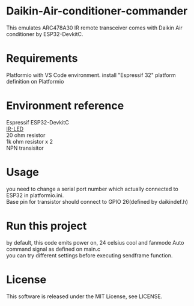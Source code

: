 # Daikin-Air-conditioner-commander

This emulates ARC478A30 IR remote transceiver comes with Daikin Air conditioner by ESP32-DevkitC.  

# Requirements

  Platformio with VS Code environment.
  install "Espressif 32" platform definition on Platformio  

# Environment reference
  
  Espressif ESP32-DevkitC  
  [IR-LED](http://akizukidenshi.com/catalog/g/gI-03261/)    
  20 ohm resistor  
  1k ohm resistor x 2  
  NPN transisitor    

# Usage

  you need to change a serial port number which actually connected to ESP32 in platformio.ini.   
  Base pin for transistor should connect to GPIO 26(defined by daikindef.h)  

# Run this project

by default, this code emits power on, 24 celsius cool and fanmode Auto command signal as defined on main.c    
you can try different settings before executing sendframe function.   
  
# License

This software is released under the MIT License, see LICENSE.
